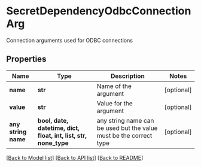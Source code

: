 # SecretDependencyOdbcConnectionArg

Connection arguments used for ODBC connections

## Properties
Name | Type | Description | Notes
------------ | ------------- | ------------- | -------------
**name** | **str** | Name of the argument | [optional] 
**value** | **str** | Value for the argument | [optional] 
**any string name** | **bool, date, datetime, dict, float, int, list, str, none_type** | any string name can be used but the value must be the correct type | [optional]

[[Back to Model list]](../README.md#documentation-for-models) [[Back to API list]](../README.md#documentation-for-api-endpoints) [[Back to README]](../README.md)


